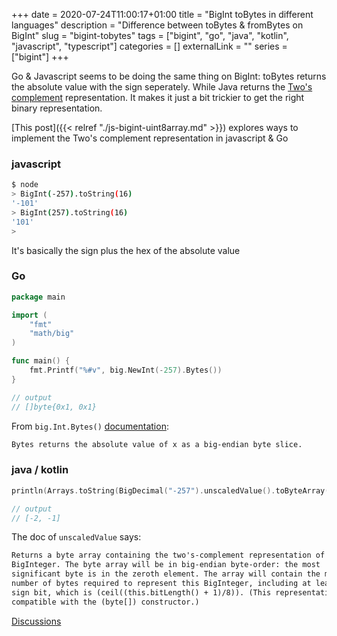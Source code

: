 +++ 
date = 2020-07-24T11:00:17+01:00
title = "BigInt toBytes in different languages"
description = "Difference between toBytes & fromBytes on BigInt"
slug = "bigint-tobytes" 
tags = ["bigint", "go", "java", "kotlin", "javascript", "typescript"]
categories = []
externalLink = ""
series = ["bigint"]
+++

Go & Javascript seems to be doing the same thing on BigInt: toBytes returns the
absolute value with the sign seperately. While Java returns the [Two's
complement](https://en.wikipedia.org/wiki/Two%27s_complement) representation.
It makes it just a bit trickier to get the right binary representation.

[This post]({{< relref "./js-bigint-uint8array.md" >}}) explores ways to
implement the Two's complement representation in javascript & Go

### javascript

```sh
$ node
> BigInt(-257).toString(16)
'-101'
> BigInt(257).toString(16)
'101'
>
```

It's basically the sign plus the hex of the absolute value

### Go

```go
package main

import (
	"fmt"
	"math/big"
)

func main() {
	fmt.Printf("%#v", big.NewInt(-257).Bytes())
}

// output
// []byte{0x1, 0x1}
```

From `big.Int.Bytes()` [documentation](https://pkg.go.dev/math/big?tab=doc#Int.Bytes): 

```txt
Bytes returns the absolute value of x as a big-endian byte slice.
```

### java / kotlin

```kotlin
println(Arrays.toString(BigDecimal("-257").unscaledValue().toByteArray()))

// output
// [-2, -1]
```

The doc of `unscaledValue` says:

```txt
Returns a byte array containing the two's-complement representation of this
BigInteger. The byte array will be in big-endian byte-order: the most
significant byte is in the zeroth element. The array will contain the minimum
number of bytes required to represent this BigInteger, including at least one
sign bit, which is (ceil((this.bitLength() + 1)/8)). (This representation is
compatible with the (byte[]) constructor.)
```

[Discussions](https://github.com/jackielii/jackieli.dev/discussions)
